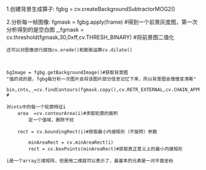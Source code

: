 1.创建背景生成算子:
	fgbg = cv.createBackgroundSubtractorMOG2()

2.分析每一帧图像:
	fgmask = fgbg.apply(frame) #得到一个前景灰度图，第一次分析得到的是空白图
	_,fgmask = cv.threshold(fgmask,30,0xff,cv.THRESH_BINARY) #将前景图二值化
	
	还可以对图像进行腐蚀cv.erode()和膨胀运算cv.dilate()
	
	
	
	bgImage = fgbg.getBackgroundImage()#获取背景图
	"值的说的是，fgbg每分析一次图片会将该图片部分信息记忆下来，所以背景图会慢慢变清晰"

	bin,cnts,_=cv.findContours(fgmask.copy(),cv.RETR_EXTERNAL,cv.CHAIN_APPROX_SIMPLE)
	#

	对cnts中的每一个轮廓特征i
		area  =cv.contourArea(i)#求取轮廓的面积
			定一个值域，删除干扰

		rect = cv.boundingRect(i)#获取最小内接矩形（不旋转）参数

			minAreaRect = cv.minAreaRect(i)
			rect = cv.boxPoints(minAreaRect)#获取真正意义上的最小内接矩形
		
	i是一个array三维矩阵，但是用二维就可以表示了，最基本的元素是一对平面坐标
		

	